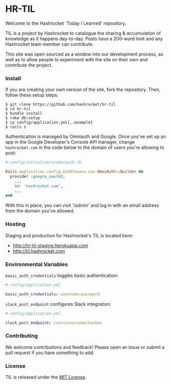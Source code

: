 # HR-TIL

Welcome to the Hashrocket 'Today I Learned' repository.

TIL is a project by Hashrocket to catalogue the sharing & accumulation of
knowledge as it happens day-to-day. Posts have a 200-word limit and any
Hashrocket team member can contribute.

This site was open sourced as a window into our development process, as well as
to allow people to experiment with the site on their own and contribute the
project.

### Install

If you are creating your own version of the site, fork the repository. Then,
follow these setup steps:

```
$ git clone https://github.com/hashrocket/hr-til
$ cd hr-til
$ bundle install
$ rake db:setup
$ cp config/application.yml{,.example}
$ rails s
```

Authentication is managed by Omniauth and Google. Once you've set up an app in
the Google Developer's Console API manager, change `hashrocket.com` in the code
below to the domain of users you're allowing to post:

```ruby
# config/initializers/omniauth.rb

Rails.application.config.middleware.use OmniAuth::Builder do
  provider :google_oauth2,
    ...
    hd: 'hashrocket.com',
    ...
end
```

With this in place, you can visit '/admin' and log in with an email address from
the domain you've allowed.

### Hosting

Staging and production for Hashrocket's TIL is located here:

* http://hr-til-staging.herokuapp.com
* http://til.hashrocket.com

### Environmental Variables

`basic_auth_credentials` toggles basic authentication:

```yml
# config/application.yml

basic_auth_credentials: username:password
```

`slack_post_endpoint` configures Slack integration:

```yml
# config/application.yml

slack_post_endpoint: /services/some/hashes
```

### Contributing

We welcome contributions and feedback! Please open an issue or submit a pull
request if you have something to add.

### License

TIL is released under the [MIT License](http://www.opensource.org/licenses/MIT).
